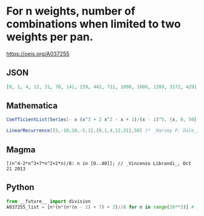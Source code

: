 # For n weights, number of combinations when limited to two weights per pan\.
https://oeis.org/A037255
## JSON
```JSON
[0, 1, 4, 12, 31, 70, 141, 259, 442, 711, 1090, 1606, 2289, 3172, 4291, 5685, 7396, 9469, 11952, 14896, 18355, 22386, 27049, 32407, 38526, 45475, 53326, 62154, 72037, 83056, 95295, 108841, 123784, 140217, 158236, 177940, 199431, 222814, 248197, 275691, 305410]
```
## Mathematica
```Mathematica
CoefficientList[Series[- x (x^3 + 2 x^2 - x + 1)/(x - 1)^5, {x, 0, 50}], x] (* _Vincenzo Librandi_, Oct 21 2013 *)
```
```Mathematica
LinearRecurrence[{5,-10,10,-5,1},{0,1,4,12,31},50] (* _Harvey P. Dale_, Sep 03 2015 *)
```
## Magma
```Magma
[(n^4-2*n^3+7*n^2+2*n)/8: n in [0..40]]; // _Vincenzo Librandi_, Oct 21 2013
```
## Python
```Python
from __future__ import division
A037255_list = [n*(n*(n*(n - 2) + 7) + 2)//8 for n in range(10**3)] # _Chai Wah Wu_, Jan 22 2015
```
